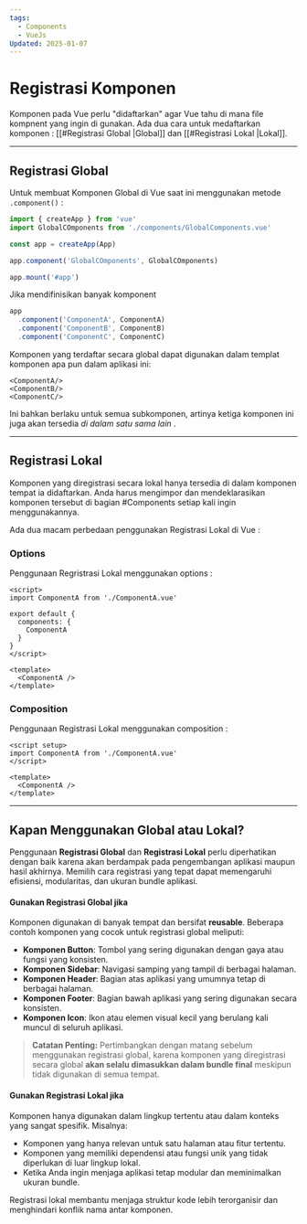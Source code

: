 ```yaml
---
tags:
  - Components
  - VueJs
Updated: 2025-01-07
---
```

# Registrasi Komponen

Komponen pada Vue perlu "didaftarkan" agar Vue tahu di mana file kompnent yang ingin di gunakan. Ada dua cara untuk medaftarkan komponen : [[#Registrasi Global |Global]] dan [[#Registrasi Lokal |Lokal]].

---
## Registrasi Global

Untuk membuat Komponen Global di Vue saat ini menggunakan metode `.component()` :

```js
import { createApp } from 'vue'
import GlobalCOmponents from './components/GlobalComponents.vue'

const app = createApp(App)

app.component('GlobalCOmponents', GlobalCOmponents)

app.mount('#app')
```

Jika mendifinisikan banyak komponent

```js
app
  .component('ComponentA', ComponentA)
  .component('ComponentB', ComponentB)
  .component('ComponentC', ComponentC)
```

Komponen yang terdaftar secara global dapat digunakan dalam templat komponen apa pun dalam aplikasi ini:

```vue
<ComponentA/>
<ComponentB/>
<ComponentC/>
```

Ini bahkan berlaku untuk semua subkomponen, artinya ketiga komponen ini juga akan tersedia _di dalam satu sama lain_ .

---
## Registrasi Lokal

Komponen yang diregistrasi secara lokal hanya tersedia di dalam komponen tempat ia didaftarkan. Anda harus mengimpor dan mendeklarasikan komponen tersebut di bagian #Components setiap kali ingin menggunakannya.

Ada dua macam perbedaan penggunakan Registrasi Lokal di Vue :
###  Options 

Penggunaan Regristrasi Lokal menggunakan options :

```vue
<script>
import ComponentA from './ComponentA.vue'

export default {
  components: {
    ComponentA
  }
}
</script>

<template>
  <ComponentA />
</template>
```

### Composition

Penggunaan Registrasi Lokal menggunakan composition :

```vue
<script setup>
import ComponentA from './ComponentA.vue'
</script>

<template>
  <ComponentA />
</template>
```

---

## Kapan Menggunakan Global atau Lokal?

Penggunaan **Registrasi Global** dan **Registrasi Lokal** perlu diperhatikan dengan baik karena akan berdampak pada pengembangan aplikasi maupun hasil akhirnya. Memilih cara registrasi yang tepat dapat memengaruhi efisiensi, modularitas, dan ukuran bundle aplikasi.

#### Gunakan **Registrasi Global** jika

Komponen digunakan di banyak tempat dan bersifat **reusable**. Beberapa contoh komponen yang cocok untuk registrasi global meliputi:

- **Komponen Button**: Tombol yang sering digunakan dengan gaya atau fungsi yang konsisten.
- **Komponen Sidebar**: Navigasi samping yang tampil di berbagai halaman.
- **Komponen Header**: Bagian atas aplikasi yang umumnya tetap di berbagai halaman.
- **Komponen Footer**: Bagian bawah aplikasi yang sering digunakan secara konsisten.
- **Komponen Icon**: Ikon atau elemen visual kecil yang berulang kali muncul di seluruh aplikasi.

> **Catatan Penting:** Pertimbangkan dengan matang sebelum menggunakan registrasi global, karena komponen yang diregistrasi secara global **akan selalu dimasukkan dalam bundle final** meskipun tidak digunakan di semua tempat.

#### Gunakan **Registrasi Lokal** jika

Komponen hanya digunakan dalam lingkup tertentu atau dalam konteks yang sangat spesifik. Misalnya:

- Komponen yang hanya relevan untuk satu halaman atau fitur tertentu.
- Komponen yang memiliki dependensi atau fungsi unik yang tidak diperlukan di luar lingkup lokal.
- Ketika Anda ingin menjaga aplikasi tetap modular dan meminimalkan ukuran bundle.

Registrasi lokal membantu menjaga struktur kode lebih terorganisir dan menghindari konflik nama antar komponen.
